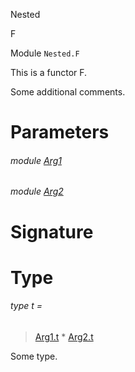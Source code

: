 Nested

F

Module `Nested.F`

This is a functor F.

Some additional comments.

# Parameters

<a id="argument-1-Arg1"></a>

###### module [Arg1](Nested.F.argument-1-Arg1.md)

<a id="argument-2-Arg2"></a>

###### module [Arg2](Nested.F.argument-2-Arg2.md)

# Signature

# Type

<a id="type-t"></a>

###### type t =

> [Arg1.t](Nested.F.argument-1-Arg1.md#type-t) * [Arg2.t](Nested.F.argument-2-Arg2.md#type-t)


Some type.